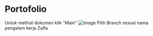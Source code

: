 # Portofolio

Untuk melihat dokumen klik "Main"
![image](https://user-images.githubusercontent.com/46318149/170424740-70d74f77-9877-4120-99e7-2fc156d6cd00.png)
Pilih Branch sesuai nama pengalam kerja Zalfa
